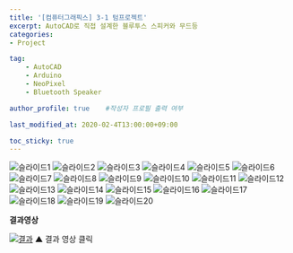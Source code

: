 ```yaml
---
title: '[컴퓨터그래픽스] 3-1 텀프로젝트' 
excerpt: AutoCAD로 직접 설계한 블루투스 스피커와 무드등
categories:
- Project

tag:
    - AutoCAD
    - Arduino
    - NeoPixel
    - Bluetooth Speaker

author_profile: true    #작성자 프로필 출력 여부

last_modified_at: 2020-02-4T13:00:00+09:00

toc_sticky: true
---
```


![슬라이드1](https://user-images.githubusercontent.com/47733530/73716789-5d3b8800-475b-11ea-9c96-e8548aedeb63.PNG)
![슬라이드2](https://user-images.githubusercontent.com/47733530/73716790-5d3b8800-475b-11ea-878c-ffa0c83ac223.PNG)
![슬라이드3](https://user-images.githubusercontent.com/47733530/73716791-5d3b8800-475b-11ea-9fbf-d798feda4174.PNG)
![슬라이드4](https://user-images.githubusercontent.com/47733530/73716792-5dd41e80-475b-11ea-9e8f-96942adb2880.PNG)
![슬라이드5](https://user-images.githubusercontent.com/47733530/73716793-5dd41e80-475b-11ea-8c95-abd85f3d13f2.PNG)
![슬라이드6](https://user-images.githubusercontent.com/47733530/73716794-5dd41e80-475b-11ea-9158-52cc161af09e.PNG)
![슬라이드7](https://user-images.githubusercontent.com/47733530/73716795-5dd41e80-475b-11ea-9440-07187aebebdb.PNG)
![슬라이드8](https://user-images.githubusercontent.com/47733530/73716796-5e6cb500-475b-11ea-8128-15e0bf1a3c45.PNG)
![슬라이드9](https://user-images.githubusercontent.com/47733530/73716797-5e6cb500-475b-11ea-8f9f-4f52dc90b269.PNG)
![슬라이드10](https://user-images.githubusercontent.com/47733530/73716798-5e6cb500-475b-11ea-9ace-5f50b3f66e00.PNG)
![슬라이드11](https://user-images.githubusercontent.com/47733530/73716799-5e6cb500-475b-11ea-9a5d-e15908b7b603.PNG)
![슬라이드12](https://user-images.githubusercontent.com/47733530/73716800-5f054b80-475b-11ea-9b08-db039f7050f7.PNG)
![슬라이드13](https://user-images.githubusercontent.com/47733530/73716801-5f054b80-475b-11ea-9561-e57b2c2bd822.PNG)
![슬라이드14](https://user-images.githubusercontent.com/47733530/73716802-5f054b80-475b-11ea-9b3c-cc40a26dd4b1.PNG)
![슬라이드15](https://user-images.githubusercontent.com/47733530/73716803-5f9de200-475b-11ea-93ca-358376ffcdea.PNG)
![슬라이드16](https://user-images.githubusercontent.com/47733530/73716804-5f9de200-475b-11ea-99bd-bfd2d902a025.PNG)
![슬라이드17](https://user-images.githubusercontent.com/47733530/73716805-5f9de200-475b-11ea-9475-d7f3457c5c78.PNG)
![슬라이드18](https://user-images.githubusercontent.com/47733530/73716806-5f9de200-475b-11ea-8007-83b4cb999601.PNG)
![슬라이드19](https://user-images.githubusercontent.com/47733530/73716807-60367880-475b-11ea-8bbb-7ec1f672bccf.PNG)
![슬라이드20](https://user-images.githubusercontent.com/47733530/73716809-60367880-475b-11ea-9375-d90675a3df0d.PNG)



__결과영상__

[![결과](https://www.youtube.com/watch?v=cheCAp_XcaA)](https://www.youtube.com/watch?v=cheCAp_XcaA)
▲ 결과 영상 클릭

